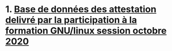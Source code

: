 # 1. [Base de données des attestation delivré par la participation à la formation GNU/linux session octobre 2020]()
